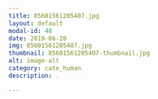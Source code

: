 ```yaml
---
title: 85601561205407.jpg
layout: default
modal-id: 48
date: 2019-06-28
img: 85601561205407.jpg
thumbnail: 85601561205407-thumbnail.jpg
alt: image-alt
category: cate_human
description: .

---
```


